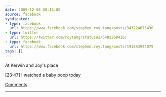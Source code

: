 ```yaml
---
date: 2009-12-06 08:16:00
source: facebook
syndicated:
- type: facebook
  url: https://www.facebook.com/stephen.roy.tang/posts/343224675430
- type: twitter
  url: https://twitter.com/roytang/statuses/6402269416/
- type: facebook
  url: https://www.facebook.com/stephen.roy.tang/posts/191883944079
tags: []
---
```


At Kerwin and Joy's place

<time id="6402269416">[23:47]</time> I watched a baby poop today

[Comments](#comment-afa2bd5a-4ab1-432c-a0ca-3476ba0f85e4)

---